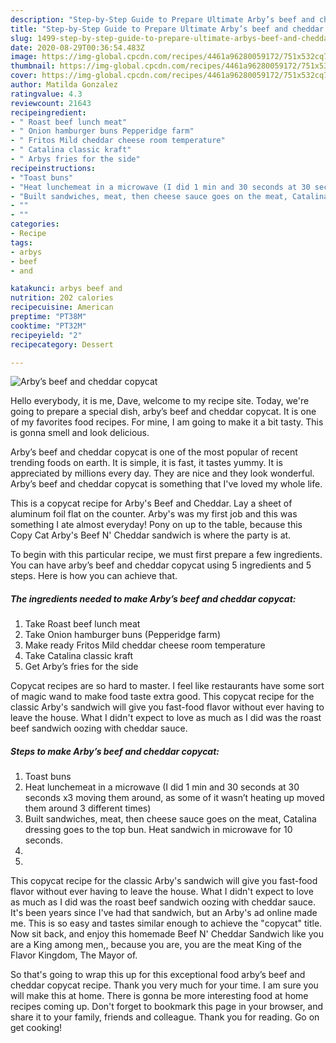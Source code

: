 ```yaml
---
description: "Step-by-Step Guide to Prepare Ultimate Arby’s beef and cheddar copycat"
title: "Step-by-Step Guide to Prepare Ultimate Arby’s beef and cheddar copycat"
slug: 1499-step-by-step-guide-to-prepare-ultimate-arbys-beef-and-cheddar-copycat
date: 2020-08-29T00:36:54.483Z
image: https://img-global.cpcdn.com/recipes/4461a96280059172/751x532cq70/arbys-beef-and-cheddar-copycat-recipe-main-photo.jpg
thumbnail: https://img-global.cpcdn.com/recipes/4461a96280059172/751x532cq70/arbys-beef-and-cheddar-copycat-recipe-main-photo.jpg
cover: https://img-global.cpcdn.com/recipes/4461a96280059172/751x532cq70/arbys-beef-and-cheddar-copycat-recipe-main-photo.jpg
author: Matilda Gonzalez
ratingvalue: 4.3
reviewcount: 21643
recipeingredient:
- " Roast beef lunch meat"
- " Onion hamburger buns Pepperidge farm"
- " Fritos Mild cheddar cheese room temperature"
- " Catalina classic kraft"
- " Arbys fries for the side"
recipeinstructions:
- "Toast buns"
- "Heat lunchemeat in a microwave (I did 1 min and 30 seconds at 30 seconds x3 moving them around, as some of it wasn’t heating up moved them around 3 different times)"
- "Built sandwiches, meat, then cheese sauce goes on the meat, Catalina dressing goes to the top bun. Heat sandwich in microwave for 10 seconds."
- ""
- ""
categories:
- Recipe
tags:
- arbys
- beef
- and

katakunci: arbys beef and 
nutrition: 202 calories
recipecuisine: American
preptime: "PT38M"
cooktime: "PT32M"
recipeyield: "2"
recipecategory: Dessert

---
```



![Arby’s beef and cheddar copycat](https://img-global.cpcdn.com/recipes/4461a96280059172/751x532cq70/arbys-beef-and-cheddar-copycat-recipe-main-photo.jpg)

Hello everybody, it is me, Dave, welcome to my recipe site. Today, we're going to prepare a special dish, arby’s beef and cheddar copycat. It is one of my favorites food recipes. For mine, I am going to make it a bit tasty. This is gonna smell and look delicious.

Arby’s beef and cheddar copycat is one of the most popular of recent trending foods on earth. It is simple, it is fast, it tastes yummy. It is appreciated by millions every day. They are nice and they look wonderful. Arby’s beef and cheddar copycat is something that I've loved my whole life.

This is a copycat recipe for Arby&#39;s Beef and Cheddar. Lay a sheet of aluminum foil flat on the counter. Arby&#39;s was my first job and this was something I ate almost everyday! Pony on up to the table, because this Copy Cat Arby&#39;s Beef N&#39; Cheddar sandwich is where the party is at.


To begin with this particular recipe, we must first prepare a few ingredients. You can have arby’s beef and cheddar copycat using 5 ingredients and 5 steps. Here is how you can achieve that.

<!--inarticleads1-->

##### The ingredients needed to make Arby’s beef and cheddar copycat:

1. Take  Roast beef lunch meat
1. Take  Onion hamburger buns (Pepperidge farm)
1. Make ready  Fritos Mild cheddar cheese room temperature
1. Take  Catalina classic kraft
1. Get  Arby’s fries for the side


Copycat recipes are so hard to master. I feel like restaurants have some sort of magic wand to make food taste extra good. This copycat recipe for the classic Arby&#39;s sandwich will give you fast-food flavor without ever having to leave the house. What I didn&#39;t expect to love as much as I did was the roast beef sandwich oozing with cheddar sauce. 

<!--inarticleads2-->

##### Steps to make Arby’s beef and cheddar copycat:

1. Toast buns
1. Heat lunchemeat in a microwave (I did 1 min and 30 seconds at 30 seconds x3 moving them around, as some of it wasn’t heating up moved them around 3 different times)
1. Built sandwiches, meat, then cheese sauce goes on the meat, Catalina dressing goes to the top bun. Heat sandwich in microwave for 10 seconds.
1. 
1. 


This copycat recipe for the classic Arby&#39;s sandwich will give you fast-food flavor without ever having to leave the house. What I didn&#39;t expect to love as much as I did was the roast beef sandwich oozing with cheddar sauce. It&#39;s been years since I&#39;ve had that sandwich, but an Arby&#39;s ad online made me. This is so easy and tastes similar enough to achieve the &#34;copycat&#34; title. Now sit back, and enjoy this homemade Beef N&#39; Cheddar Sandwich like you are a King among men,, because you are, you are the meat King of the Flavor Kingdom, The Mayor of. 

So that's going to wrap this up for this exceptional food arby’s beef and cheddar copycat recipe. Thank you very much for your time. I am sure you will make this at home. There is gonna be more interesting food at home recipes coming up. Don't forget to bookmark this page in your browser, and share it to your family, friends and colleague. Thank you for reading. Go on get cooking!

